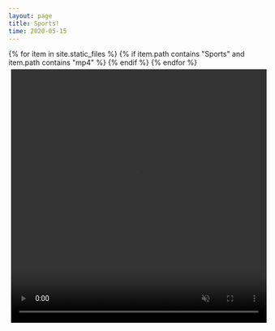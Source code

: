 ```yaml
---
layout: page
title: Sports!
time: 2020-05-15
---
```


<style>
.column {
  float: left;
  width: 100%;
  padding: 5px;
}

.row::after {
  content: "";
  clear: both;
  display: table;
  width: 200%;
}
</style>

<div class="row">
{% for item in site.static_files %}
{% if item.path contains "Sports" and item.path contains "mp4" %}
  <div class="column" id="{{item.name}}">
      <video width="100%" height="500" controls loop autoplay muted>
      <source src="{{site.baseurl}}/{{item.path}}" type="video/mp4">
      </video>
  </div>
{% endif %}
{% endfor %}
</div>